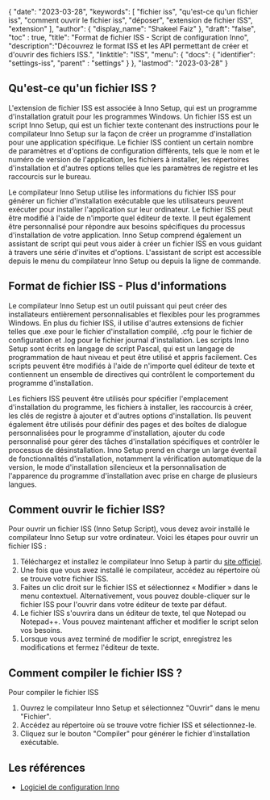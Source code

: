 {
"date": "2023-03-28",
  "keywords": [
"fichier iss",
"qu'est-ce qu'un fichier iss",
"comment ouvrir le fichier iss",
"déposer",
"extension de fichier ISS",
"extension"
],
  "author": {
"display_name": "Shakeel Faiz"
},
"draft": "false",
"toc" : true,
"title": "Format de fichier ISS - Script de configuration Inno",
  "description":"Découvrez le format ISS et les API permettant de créer et d'ouvrir des fichiers ISS.",
"linktitle": "ISS",
  "menu": {
    "docs": {
      "identifier": "settings-iss",
"parent" : "settings"
}
},
"lastmod": "2023-03-28"
}

## Qu'est-ce qu'un fichier ISS ?

L'extension de fichier ISS est associée à Inno Setup, qui est un programme d'installation gratuit pour les programmes Windows. Un fichier ISS est un script Inno Setup, qui est un fichier texte contenant des instructions pour le compilateur Inno Setup sur la façon de créer un programme d'installation pour une application spécifique. Le fichier ISS contient un certain nombre de paramètres et d'options de configuration différents, tels que le nom et le numéro de version de l'application, les fichiers à installer, les répertoires d'installation et d'autres options telles que les paramètres de registre et les raccourcis sur le bureau.

Le compilateur Inno Setup utilise les informations du fichier ISS pour générer un fichier d'installation exécutable que les utilisateurs peuvent exécuter pour installer l'application sur leur ordinateur. Le fichier ISS peut être modifié à l'aide de n'importe quel éditeur de texte. Il peut également être personnalisé pour répondre aux besoins spécifiques du processus d'installation de votre application. Inno Setup comprend également un assistant de script qui peut vous aider à créer un fichier ISS en vous guidant à travers une série d'invites et d'options. L'assistant de script est accessible depuis le menu du compilateur Inno Setup ou depuis la ligne de commande.

## Format de fichier ISS - Plus d'informations

Le compilateur Inno Setup est un outil puissant qui peut créer des installateurs entièrement personnalisables et flexibles pour les programmes Windows. En plus du fichier ISS, il utilise d'autres extensions de fichier telles que .exe pour le fichier d'installation compilé, .cfg pour le fichier de configuration et .log pour le fichier journal d'installation. Les scripts Inno Setup sont écrits en langage de script Pascal, qui est un langage de programmation de haut niveau et peut être utilisé et appris facilement. Ces scripts peuvent être modifiés à l'aide de n'importe quel éditeur de texte et contiennent un ensemble de directives qui contrôlent le comportement du programme d'installation.

Les fichiers ISS peuvent être utilisés pour spécifier l'emplacement d'installation du programme, les fichiers à installer, les raccourcis à créer, les clés de registre à ajouter et d'autres options d'installation. Ils peuvent également être utilisés pour définir des pages et des boîtes de dialogue personnalisées pour le programme d'installation, ajouter du code personnalisé pour gérer des tâches d'installation spécifiques et contrôler le processus de désinstallation. Inno Setup prend en charge un large éventail de fonctionnalités d'installation, notamment la vérification automatique de la version, le mode d'installation silencieux et la personnalisation de l'apparence du programme d'installation avec prise en charge de plusieurs langues.

## Comment ouvrir le fichier ISS?

Pour ouvrir un fichier ISS (Inno Setup Script), vous devez avoir installé le compilateur Inno Setup sur votre ordinateur. Voici les étapes pour ouvrir un fichier ISS :

1. Téléchargez et installez le compilateur Inno Setup à partir du [site officiel](https://jrsoftware.org/isdl.php).
2. Une fois que vous avez installé le compilateur, accédez au répertoire où se trouve votre fichier ISS.
3. Faites un clic droit sur le fichier ISS et sélectionnez « Modifier » dans le menu contextuel. Alternativement, vous pouvez double-cliquer sur le fichier ISS pour l'ouvrir dans votre éditeur de texte par défaut.
4. Le fichier ISS s'ouvrira dans un éditeur de texte, tel que Notepad ou Notepad++. Vous pouvez maintenant afficher et modifier le script selon vos besoins.
5. Lorsque vous avez terminé de modifier le script, enregistrez les modifications et fermez l'éditeur de texte.

## Comment compiler le fichier ISS ?

Pour compiler le fichier ISS

1. Ouvrez le compilateur Inno Setup et sélectionnez "Ouvrir" dans le menu "Fichier".
2. Accédez au répertoire où se trouve votre fichier ISS et sélectionnez-le.
3. Cliquez sur le bouton "Compiler" pour générer le fichier d'installation exécutable.

## Les références
* [Logiciel de configuration Inno](https://jrsoftware.org/isdl.php)

